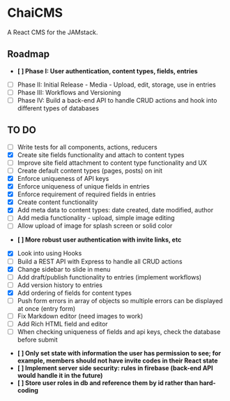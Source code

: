# ChaiCMS

A React CMS for the JAMstack.

## Roadmap

- **[ ] Phase I: User authentication, content types, fields, entries**
- [ ] Phase II: Initial Release - Media - Upload, edit, storage, use in entries
- [ ] Phase III: Workflows and Versioning
- [ ] Phase IV: Build a back-end API to handle CRUD actions and hook into different types of databases

## TO DO

- [ ] Write tests for all components, actions, reducers
- [x] Create site fields functionality and attach to content types
- [ ] Improve site field attachment to content type functionality and UX
- [ ] Create default content types (pages, posts) on init
- [x] Enforce uniqueness of API keys
- [x] Enforce uniqueness of unique fields in entries
- [x] Enforce requirement of required fields in entries
- [x] Create content functionality
- [x] Add meta data to content types: date created, date modified, author
- [ ] Add media functionality - upload, simple image editing
- [ ] Allow upload of image for splash screen or solid color
- **[ ] More robust user authentication with invite links, etc**
- [x] Look into using Hooks
- [ ] Build a REST API with Express to handle all CRUD actions
- [x] Change sidebar to slide in menu
- [ ] Add draft/publish functionality to entries (implement workflows)
- [ ] Add version history to entries
- [x] Add ordering of fields for content types
- [ ] Push form errors in array of objects so multiple errors can be displayed at once (entry form)
- [ ] Fix Markdown editor (need images to work)
- [ ] Add Rich HTML field and editor
- [ ] When checking uniqueness of fields and api keys, check the database before submit
- **[ ] Only set state with information the user has permission to see; for example, members should not have invite codes in their React state**
- **[ ] Implement server side security: rules in firebase (back-end API would handle it in the future)**
- **[ ] Store user roles in db and reference them by id rather than hard-coding**
